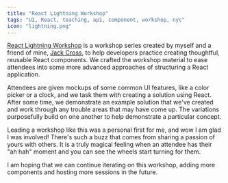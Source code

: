 ```yaml
---
title: "React Lightning Workshop"
tags: "UI, React, teaching, api, component, workshop, nyc"
icon: "lightning.png"
---
```


[React Lightning Workshop](https://github.com/crosscompile/lightning-workshop) is a workshop series created by myself and a friend of mine, [Jack Cross](https://twitter.com/crosscompile), to help developers practice creating thoughtful, reusable React components.  We crafted the workshop material to ease attendees into some more advanced approaches of structuring a React application.

Attendees are given mockups of some common UI features, like a color picker or a clock, and we task them with creating a solution using React.  After some time, we demonstrate an example solution that we've created and work through any trouble areas that may have come up.  The variations purposefully build on one another to help demonstrate a particular concept.

Leading a workshop like this was a personal first for me, and wow I am glad I was involved!  There's such a buzz that comes from sharing a passion of yours with others.  It is a truly magical feeling when an attendee has their "ah hah" moment and you can see the wheels start turning for them.

I am hoping that we can continue iterating on this workshop, adding more components and hosting more sessions in the future.
